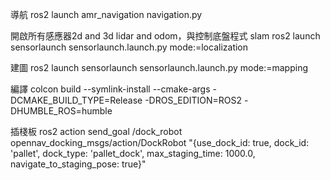 導航
ros2 launch amr_navigation navigation.py

開啟所有感應器2d and 3d lidar and odom，與控制底盤程式 slam
ros2 launch sensorlaunch sensorlaunch.launch.py mode:=localization

建圖
ros2 launch sensorlaunch sensorlaunch.launch.py mode:=mapping

編譯
colcon build --symlink-install --cmake-args -DCMAKE_BUILD_TYPE=Release -DROS_EDITION=ROS2 -DHUMBLE_ROS=humble

插棧板
ros2 action send_goal /dock_robot opennav_docking_msgs/action/DockRobot "{use_dock_id: true, dock_id: 'pallet', dock_type: 'pallet_dock', max_staging_time: 1000.0, navigate_to_staging_pose: true}"

